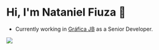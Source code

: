 # Hi, I'm Nataniel Fiuza 👋

- Currently working in [Gráfica JB](https://www.grafjb.com.br) as a Senior Developer. 
<!--- [My resume](https://cv.pdf).
- [My blog](https://). 
- [Connect with me](https:///)!
-->
<!--
**natanfiuza/natanfiuza** is a ✨ _special_ ✨ repository because its `README.md` (this file) appears on your GitHub profile.

Here are some ideas to get you started:

- 🔭 I’m currently working on ...
- 🌱 I’m currently learning ...
- 👯 I’m looking to collaborate on ...
- 🤔 I’m looking for help with ...
- 💬 Ask me about ...
- 📫 How to reach me: ...
- 😄 Pronouns: ...
- ⚡ Fun fact: ...
-->


<img src="https://github-readme-stats-eight-theta.vercel.app/api/top-langs/?username=natanfiuza&layout=compact&langs_count=15&theme=ligth&card_width=350">
